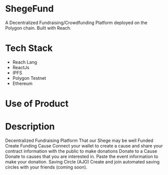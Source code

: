 # ShegeFund
A Decentralized Fundraising/Crowdfunding Platform deployed on the Polygon chain. Built with Reach. 

# Tech Stack
- Reach Lang
- ReactJs
- IPFS
- Polygon Testnet
- Ethereum

# Use of Product

# Description
Decentralized Fundraising Platform That our Shege may be well Funded
Create Funding Cause
Connect your wallet to create a cause and share your contract information with the public to make donations
Donate to a Cause
Donate to causes that you are interested in. Paste the event information to make your donation.
Saving Circle (AJO)
Create and join automated saving circles with your friends (coming soon).
